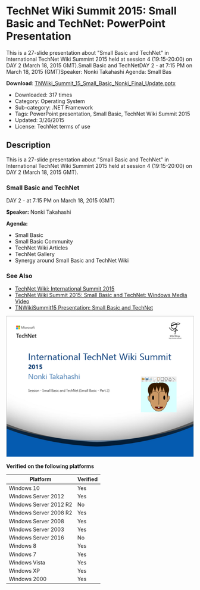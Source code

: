 # TechNet Wiki Summit 2015: Small Basic and TechNet: PowerPoint Presentation
This is a 27-slide presentation about "Small Basic and TechNet" in International TechNet Wiki Summint 2015 held at session 4 (19:15-20:00) on DAY 2 (March 18, 2015 GMT).Small Basic and TechNetDAY 2 - at 7:15 PM on March 18, 2015 (GMT)Speaker: Nonki Takahashi Agenda:  Small Bas

**Download**: [TNWiki_Summit_15_Small_Basic_Nonki_Final_Update.pptx](https://github.com/nonkit/SBResources/raw/master/summit/TNWiki_Summit_15_Small_Basic_Nonki_Final_Update.pptx)

- Downloaded: 317 times
- Category: Operating System
- Sub-category: .NET Framework
- Tags: PowerPoint presentation, Small Basic, TechNet Wiki Summit 2015
- Updated: 3/26/2015
- License: TechNet terms of use

## Description

This is a 27-slide presentation about "Small Basic and TechNet" in International TechNet Wiki Summint 2015 held at session 4 (19:15-20:00) on DAY 2 (March 18, 2015 GMT).

### Small Basic and TechNet
DAY 2 - at 7:15 PM on March 18, 2015 (GMT)

**Speaker:** Nonki Takahashi 

**Agenda:** 

- Small Basic
- Small Basic Community
- TechNet Wiki Articles
- TechNet Gallery
- Synergy around Small Basic and TechNet Wiki

### See Also
- [TechNet Wiki: International Summit 2015](http://social.technet.microsoft.com/wiki/contents/articles/27932.technet-wiki-international-summit-2015.aspx)
- [TechNet Wiki Summit 2015: Small Basic and TechNet: Windows Media Video](https://gallery.technet.microsoft.com/TechNet-Summit-2015-Small-6cb3dac2)
- [TNWikiSummit15 Presentation: Small Basic and TechNet](https://docs.microsoft.com/en-us/archive/blogs/wikininjas/tnwikisummit15-presentation-small-basic-and-technet)

![TNWiki Summit 15 Small Basic and TechNet](TNWiki%20Summit%2015%20Small%20Basic%20and%20TechNet.png)

**Verified on the following platforms**

| Platform | Verified |
| --- | --- |
| Windows 10 | Yes |
| Windows Server 2012 | Yes |
| Windows Server 2012 R2 | No |
| Windows Server 2008 R2 | Yes |
| Windows Server 2008 | Yes |
| Windows Server 2003 | Yes |
| Windows Server 2016 | No |
| Windows 8 | Yes |
| Windows 7 | Yes |
| Windows Vista | Yes |
| Windows XP | Yes |
| Windows 2000 | Yes |

